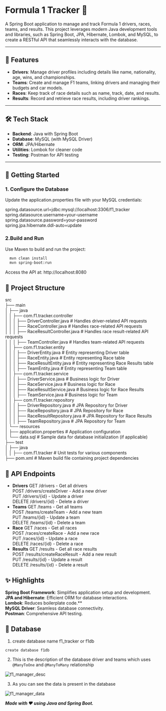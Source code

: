  # Formula 1 Tracker 🚀

A Spring Boot application to manage and track Formula 1 drivers, races, teams, and results. This project leverages modern Java development tools and libraries, such as Spring Boot, JPA, Hibernate, Lombok, and MySQL, to create a RESTful API that seamlessly interacts with the database.

---

## 📜 Features
- **Drivers**: Manage driver profiles including details like name, nationality, age, wins, and championships.
- **Teams**: Create and manage F1 teams, linking drivers and managing their budgets and car models.
- **Races**: Keep track of race details such as name, track, date, and results.
- **Results**: Record and retrieve race results, including driver rankings.

---

## 🛠️ Tech Stack
- **Backend**: Java with Spring Boot
- **Database**: MySQL (with MySQL Driver)
- **ORM**: JPA/Hibernate
- **Utilities**: Lombok for cleaner code
- **Testing**: Postman for API testing

---

## 🚀 Getting Started
### 1. Configure the Database
Update the application.properties file with your MySQL credentials:

spring.datasource.url=jdbc:mysql://localhost:3306/f1_tracker\
spring.datasource.username=your-username\
spring.datasource.password=your-password\
spring.jpa.hibernate.ddl-auto=update


### 2.Build and Run

Use Maven to build and run the project:

```bash
  mvn clean install
  mvn spring-boot:run
```
Access the API at: http://localhost:8080

## 📂 Project Structure

src\
├── main\
│   ├── java\
│   │   ├── com.f1.tracker.controller\
│   │   │   ├── DriverController.java            # Handles driver-related API requests\
│   │   │   ├── RaceController.java              # Handles race-related API requests\
│   │   │   ├── RaceResultController.java        # Handles race result-related API requests\
│   │   │   ├── TeamController.java              # Handles team-related API requests\
│   │   ├── com.f1.tracker.entity\
│   │   │   ├── DriverEntity.java            # Entity representing Driver table\
│   │   │   ├── RaceEntity.java              # Entity representing Race table\
│   │   │   ├── RaceResultEntity.java        # Entity representing Race Results table\
│   │   │   ├── TeamEntity.java              # Entity representing Team table\
│   │   ├── com.f1.tracker.service\
│   │   │   ├── DriverService.java           # Business logic for Driver\
│   │   │   ├── RaceService.java             # Business logic for Race\
│   │   │   ├── RaceResultService.java       # Business logic for Race Results\
│   │   │   ├── TeamService.java             # Business logic for Team\
│   │   ├── com.f1.tracker.repository\
│   │   │   ├── DriverRepository.java        # JPA Repository for Driver\
│   │   │   ├── RaceRepository.java          # JPA Repository for Race\
│   │   │   ├── RaceResultRepository.java    # JPA Repository for Race Results\
│   │   │   ├── TeamRepository.java          # JPA Repository for Team\
│   └── resources\
│       ├── application.properties           # Application configuration\
│       └── data.sql                        # Sample data for database initialization (if applicable)\
├── test\
│   ├── java\
│   │   ├── com.f1.tracker                 # Unit tests for various components\
├── pom.xml                                 # Maven build file containing project dependencies

##  🧭 API Endpoints

- **Drivers**
GET /drivers - Get all drivers\
POST /drivers/createDriver - Add a new driver\
PUT /drivers/{id} - Update a driver\
DELETE /drivers/{id} - Delete a driver
- **Teams**
GET /teams - Get all teams\
POST /teams/createTeam - Add a new team\
PUT /teams/{id} - Update a team\
DELETE /teams/{id} - Delete a team
- **Race**
GET /races - Get all races\
POST /races/createRace - Add a new race\
PUT /races/{id} - Update a race\
DELETE /races/{id} - Delete a race
- **Results**
GET /results - Get all race results\
POST /results/createRaceResult - Add a new result\
PUT /results/{id} - Update a result\
DELETE /results/{id} - Delete a result

## ✨ Highlights

**Spring Boot Framework**: Simplifies application setup and development.\
**JPA and Hibernate**: Efficient ORM for database interactions.\
**Lombok**: Reduces boilerplate code.**\
**MySQL Driver**: Seamless database connectivity.\
**Postman**: Comprehensive API testing.

## 💾 Database

1. create database name f1_tracker or f1db
```bash
create database f1db
```

2. This is the description of the database driver and teams which uses `@ManyToOne` and `@ManyToMany` relationship

![f1_manager_desc](https://github.com/user-attachments/assets/3e201677-8f5c-483a-99e5-3e283b54a765)

3. As you can see the data is present in the database

![f1_manager_data](https://github.com/user-attachments/assets/6f7dba09-2180-4acc-b74c-ba995f601350)

***Made with ❤️ using Java and Spring Boot.***


